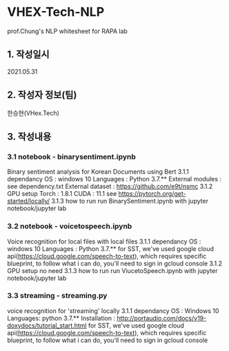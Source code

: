 # VHEX-Tech-NLP
prof.Chung's NLP whitesheet for RAPA lab

## 1. 작성일시
2021.05.31
## 2. 작성자 정보(팀)
한승현(VHex.Tech)
## 3. 작성내용
### 3.1 notebook - binarysentiment.ipynb
Binary sentiment analysis for Korean Documents using Bert
3.1.1 dependancy
OS : windows 10
Languages : Python 3.7.**
External modules : see dependency.txt
External dataset : https://github.com/e9t/nsmc
3.1.2 GPU setup
Torch : 1.8.1
CUDA : 11.1
see https://pytorch.org/get-started/locally/
3.1.3 how to run
run BinarySentiment.ipynb with jupyter notebook/jupyter lab
### 3.2 notebook - voicetospeech.ipynb
Voice recognition for local files with local files
3.1.1 dependancy
OS : windows 10
Languages : Python 3.7.**
for SST, we've used google cloud api(https://cloud.google.com/speech-to-text), which requires specific blueprint, to follow what i can do, you'll need to sign in gcloud console
3.1.2 GPU setup
no need
3.1.3 how to run
run ViucetoSpeech.ipynb with jupyter notebook/jupyter lab
### 3.3 streaming - streaming.py
voice recognition for 'streaming' locally
3.1.1 dependancy
OS : Windows 10
Languages: python 3.7.**
Installation : http://portaudio.com/docs/v19-doxydocs/tutorial_start.html
for SST, we've used google cloud api(https://cloud.google.com/speech-to-text), which requires specific blueprint, to follow what i can do, you'll need to sign in gcloud console
